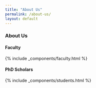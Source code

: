 ```yaml
---
title: "About Us"
permalink: /about-us/
layout: default
---
```


<div class="chise-page">
    <h3 class="page-title-with-home">About Us</h3>
    <div class="people-list">
        <h4>Faculty</h4>
        {% include _components/faculty.html %}
    </div>
    <div class="people-list">
        <h4>PhD Scholars</h4>
        {% include _components/students.html %}
    </div>
</div>